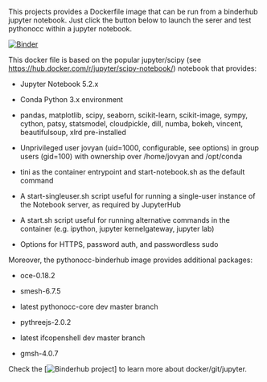 This projects provides a Dockerfile image that can be run from a binderhub jupyter notebook. Just click the button below to launch the serer and test pythonocc within a jupyter notebook.

[![Binder](http://mybinder.org/badge.svg)](https://mybinder.org/v2/gh/tpaviot/pythonocc-binderhub/master)

This docker file is based on the popular jupyter/scipy (see https://hub.docker.com/r/jupyter/scipy-notebook/) notebook that provides:

* Jupyter Notebook 5.2.x

* Conda Python 3.x environment

* pandas, matplotlib, scipy, seaborn, scikit-learn, scikit-image, sympy, cython, patsy, statsmodel, cloudpickle, dill, numba, bokeh, vincent, beautifulsoup, xlrd pre-installed

* Unprivileged user jovyan (uid=1000, configurable, see options) in group users (gid=100) with ownership over /home/jovyan and /opt/conda

* tini as the container entrypoint and start-notebook.sh as the default command

* A start-singleuser.sh script useful for running a single-user instance of the Notebook server, as required by JupyterHub

* A start.sh script useful for running alternative commands in the container (e.g. ipython, jupyter kernelgateway, jupyter lab)

* Options for HTTPS, password auth, and passwordless sudo

Moreover, the pythonocc-binderhub image provides additional packages:

* oce-0.18.2

* smesh-6.7.5

* latest pythonocc-core dev master branch

* pythreejs-2.0.2

* latest ifcopenshell dev master branch

* gmsh-4.0.7

Check the [![Binderhub project](https://github.com/jupyterhub/binderhub)] to learn more about docker/git/jupyter.
